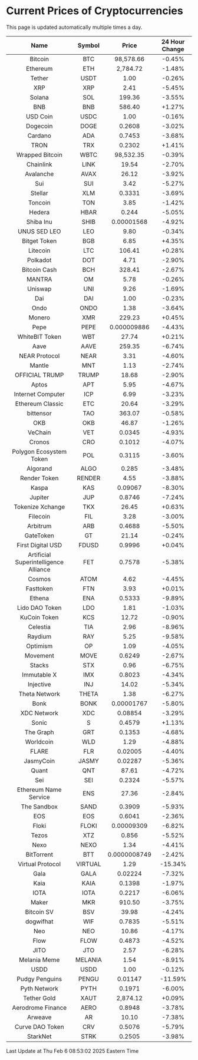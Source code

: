 # Current Prices of Cryptocurrencies
This page is updated automatically multiple times a day.

| Name | Symbol | Price | 24 Hour Change |
| :---: |:---:| :---: | :---: |
| Bitcoin | BTC | 98,578.66 | -0.45% |
| Ethereum | ETH | 2,784.72 | -1.48% |
| Tether | USDT | 1.00 | -0.26% |
| XRP | XRP | 2.41 | -5.45% |
| Solana | SOL | 199.36 | -3.55% |
| BNB | BNB | 586.40 | +1.27% |
| USD Coin | USDC | 1.00 | -0.16% |
| Dogecoin | DOGE | 0.2608 | -3.02% |
| Cardano | ADA | 0.7453 | -3.68% |
| TRON | TRX | 0.2302 | +1.41% |
| Wrapped Bitcoin | WBTC | 98,532.35 | -0.39% |
| Chainlink | LINK | 19.54 | -2.70% |
| Avalanche | AVAX | 26.12 | -3.92% |
| Sui | SUI | 3.42 | -5.27% |
| Stellar | XLM | 0.3331 | -3.69% |
| Toncoin | TON | 3.85 | -1.42% |
| Hedera | HBAR | 0.244 | -5.05% |
| Shiba Inu | SHIB | 0.00001568 | -4.92% |
| UNUS SED LEO | LEO | 9.80 | -0.34% |
| Bitget Token | BGB | 6.85 | +4.35% |
| Litecoin | LTC | 106.41 | +0.28% |
| Polkadot | DOT | 4.71 | -2.90% |
| Bitcoin Cash | BCH | 328.41 | -2.67% |
| MANTRA | OM | 5.78 | -0.26% |
| Uniswap | UNI | 9.26 | -1.69% |
| Dai | DAI | 1.00 | -0.23% |
| Ondo | ONDO | 1.38 | -3.64% |
| Monero | XMR | 229.23 | +0.45% |
| Pepe | PEPE | 0.000009886 | -4.43% |
| WhiteBIT Token | WBT | 27.74 | +0.21% |
| Aave | AAVE | 259.35 | -6.74% |
| NEAR Protocol | NEAR | 3.31 | -4.60% |
| Mantle | MNT | 1.13 | -2.74% |
| OFFICIAL TRUMP | TRUMP | 18.68 | -2.90% |
| Aptos | APT | 5.95 | -4.67% |
| Internet Computer | ICP | 6.99 | -3.23% |
| Ethereum Classic | ETC | 20.64 | -3.29% |
| bittensor | TAO | 363.07 | -0.58% |
| OKB | OKB | 46.87 | -1.26% |
| VeChain | VET | 0.0345 | -4.93% |
| Cronos | CRO | 0.1012 | -4.07% |
| Polygon Ecosystem Token | POL | 0.3115 | -3.60% |
| Algorand | ALGO | 0.285 | -3.48% |
| Render Token | RENDER | 4.55 | -3.88% |
| Kaspa | KAS | 0.09067 | -8.30% |
| Jupiter | JUP | 0.8746 | -7.24% |
| Tokenize Xchange | TKX | 26.45 | +0.63% |
| Filecoin | FIL | 3.28 | -3.00% |
| Arbitrum | ARB | 0.4688 | -5.50% |
| GateToken | GT | 21.14 | -0.24% |
| First Digital USD | FDUSD | 0.9996 | +0.04% |
| Artificial Superintelligence Alliance | FET | 0.7578 | -5.38% |
| Cosmos | ATOM | 4.62 | -4.45% |
| Fasttoken | FTN | 3.93 | +0.01% |
| Ethena | ENA | 0.5333 | -9.89% |
| Lido DAO Token | LDO | 1.81 | -1.03% |
| KuCoin Token | KCS | 12.72 | -0.90% |
| Celestia | TIA | 2.96 | -8.96% |
| Raydium | RAY | 5.25 | -9.58% |
| Optimism | OP | 1.09 | -4.05% |
| Movement | MOVE | 0.6249 | -2.67% |
| Stacks | STX | 0.96 | -6.75% |
| Immutable X | IMX | 0.8023 | -4.34% |
| Injective | INJ | 14.02 | -5.34% |
| Theta Network | THETA | 1.38 | -6.27% |
| Bonk | BONK | 0.00001767 | -5.80% |
| XDC Network | XDC | 0.08854 | -3.29% |
| Sonic | S | 0.4579 | +1.13% |
| The Graph | GRT | 0.1353 | -4.68% |
| Worldcoin | WLD | 1.29 | -4.88% |
| FLARE | FLR | 0.02005 | -4.40% |
| JasmyCoin | JASMY | 0.02287 | -5.36% |
| Quant | QNT | 87.61 | -4.72% |
| Sei | SEI | 0.2324 | -5.57% |
| Ethereum Name Service | ENS | 27.36 | -2.84% |
| The Sandbox | SAND | 0.3909 | -5.93% |
| EOS | EOS | 0.6041 | -2.36% |
| Floki | FLOKI | 0.00009309 | -6.82% |
| Tezos | XTZ | 0.856 | -5.52% |
| Nexo | NEXO | 1.34 | -4.41% |
| BitTorrent | BTT | 0.0000008749 | -2.42% |
| Virtual Protocol | VIRTUAL | 1.29 | -15.34% |
| Gala | GALA | 0.02224 | -7.32% |
| Kaia | KAIA | 0.1398 | -1.97% |
| IOTA | IOTA | 0.2217 | -6.06% |
| Maker | MKR | 910.50 | -3.75% |
| Bitcoin SV | BSV | 39.98 | -4.24% |
| dogwifhat | WIF | 0.7835 | -5.51% |
| Neo | NEO | 10.86 | -4.17% |
| Flow | FLOW | 0.4873 | -4.52% |
| JITO | JTO | 2.57 | -6.28% |
| Melania Meme | MELANIA | 1.54 | -8.91% |
| USDD | USDD | 1.00 | -0.12% |
| Pudgy Penguins | PENGU | 0.01147 | -11.59% |
| Pyth Network | PYTH | 0.1971 | -6.00% |
| Tether Gold | XAUT | 2,874.12 | +0.09% |
| Aerodrome Finance | AERO | 0.8948 | -3.78% |
| Arweave | AR | 10.10 | -7.38% |
| Curve DAO Token | CRV | 0.5076 | -5.79% |
| StarkNet | STRK | 0.2505 | -3.98% |

Last Update at Thu Feb  6 08:53:02 2025 Eastern Time